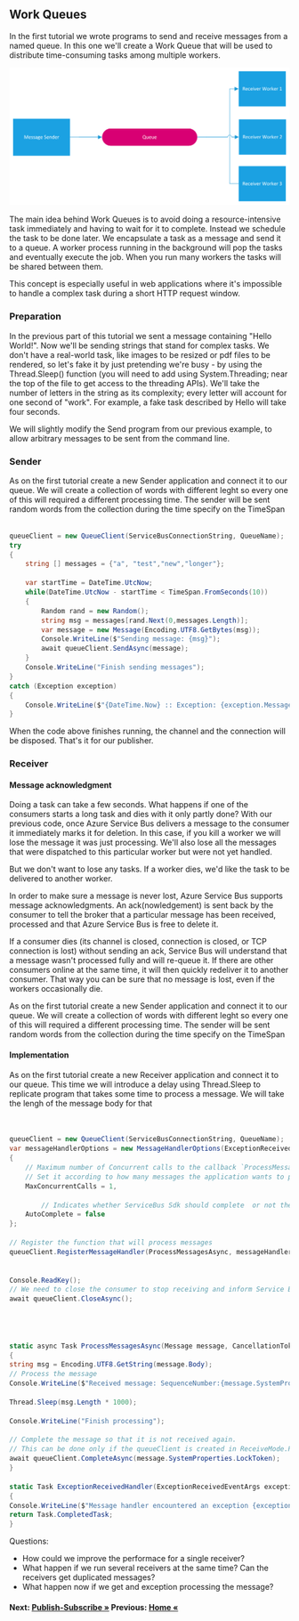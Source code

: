 ## Work Queues

In the first tutorial we wrote programs to send and receive messages from a named queue. In this one we'll create a Work Queue that will be used to distribute time-consuming tasks among multiple workers.

![GitHub Logo](./images/workingqueues.png)

The main idea behind Work Queues is to avoid doing a resource-intensive task immediately and having to wait for it to complete. Instead we schedule the task to be done later. We encapsulate a task as a message and send it to a queue. A worker process running in the background will pop the tasks and eventually execute the job. When you run many workers the tasks will be shared between them.

This concept is especially useful in web applications where it's impossible to handle a complex task during a short HTTP request window.

### Preparation

In the previous part of this tutorial we sent a message containing "Hello World!". Now we'll be sending strings that stand for complex tasks. We don't have a real-world task, like images to be resized or pdf files to be rendered, so let's fake it by just pretending we're busy - by using the Thread.Sleep() function (you will need to add using System.Threading; near the top of the file to get access to the threading APIs). We'll take the number of letters in the string as its complexity; every letter will account for one second of "work". For example, a fake task described by Hello will take four seconds.

We will slightly modify the Send program from our previous example, to allow arbitrary messages to be sent from the command line. 

### Sender

As on the first tutorial create a new Sender application and connect it to our queue.
We will create a collection of words with different leght so every one of this will required a different processing time.
The sender will be sent random words from the collection during the time specify on the TimeSpan


```cs

queueClient = new QueueClient(ServiceBusConnectionString, QueueName);        
try
{
    string [] messages = {"a", "test","new","longer"};

    var startTime = DateTime.UtcNow;
    while(DateTime.UtcNow - startTime < TimeSpan.FromSeconds(10))
    {
        Random rand = new Random();                  
        string msg = messages[rand.Next(0,messages.Length)];  
        var message = new Message(Encoding.UTF8.GetBytes(msg));
        Console.WriteLine($"Sending message: {msg}");
        await queueClient.SendAsync(message);
    } 
    Console.WriteLine("Finish sending messages");               
}
catch (Exception exception)
{
    Console.WriteLine($"{DateTime.Now} :: Exception: {exception.Message}");
}   

```

When the code above finishes running, the channel and the connection will be disposed. That's it for our publisher.


### Receiver

#### Message acknowledgment

Doing a task can take a few seconds. What happens if one of the consumers starts a long task and dies with it only partly done? With our previous code, once Azure Service Bus delivers a message to the consumer it immediately marks it for deletion. In this case, if you kill a worker we will lose the message it was just processing. We'll also lose all the messages that were dispatched to this particular worker but were not yet handled.

But we don't want to lose any tasks. If a worker dies, we'd like the task to be delivered to another worker.

In order to make sure a message is never lost, Azure Service Bus supports message acknowledgments. An ack(nowledgement) is sent back by the consumer to tell the broker that a particular message has been received, processed and that Azure Service Bus is free to delete it.

If a consumer dies (its channel is closed, connection is closed, or TCP connection is lost) without sending an ack, Service Bus will understand that a message wasn't processed fully and will re-queue it. If there are other consumers online at the same time, it will then quickly redeliver it to another consumer. That way you can be sure that no message is lost, even if the workers occasionally die.

As on the first tutorial create a new Sender application and connect it to our queue.
We will create a collection of words with different leght so every one of this will required a different processing time.
The sender will be sent random words from the collection during the time specify on the TimeSpan

#### Implementation

As on the first tutorial create a new Receiver application and connect it to our queue.
This time we will introduce a delay using Thread.Sleep to replicate program that takes some time to process a message. We will take the lengh of the message body for that

```cs

       
queueClient = new QueueClient(ServiceBusConnectionString, QueueName);  
var messageHandlerOptions = new MessageHandlerOptions(ExceptionReceivedHandler)
{
    // Maximum number of Concurrent calls to the callback `ProcessMessagesAsync`, set to 1 for simplicity.
    // Set it according to how many messages the application wants to process in parallel.
    MaxConcurrentCalls = 1,

        // Indicates whether ServiceBus Sdk should complete  or not the message when message is received.  
    AutoComplete = false
};

// Register the function that will process messages
queueClient.RegisterMessageHandler(ProcessMessagesAsync, messageHandlerOptions);


Console.ReadKey();
// We need to close the consumer to stop receiving and inform Service Bus broker
await queueClient.CloseAsync();




static async Task ProcessMessagesAsync(Message message, CancellationToken token)
{
string msg = Encoding.UTF8.GetString(message.Body);
// Process the message
Console.WriteLine($"Received message: SequenceNumber:{message.SystemProperties.SequenceNumber} Body:{msg}");

Thread.Sleep(msg.Length * 1000);

Console.WriteLine("Finish processing");

// Complete the message so that it is not received again.
// This can be done only if the queueClient is created in ReceiveMode.PeekLock mode (which is default).
await queueClient.CompleteAsync(message.SystemProperties.LockToken);       
}

static Task ExceptionReceivedHandler(ExceptionReceivedEventArgs exceptionReceivedEventArgs)
{
Console.WriteLine($"Message handler encountered an exception {exceptionReceivedEventArgs.Exception}.");            
return Task.CompletedTask;
}
```

Questions:

- How could we improve the performace for a single receiver?
- What happen if we run several receivers at the same time? Can the receivers get duplicated messages?
- What happen now if we get and exception processing the message?

#### Next: [Publish-Subscribe  &raquo;](./PublishSubscribe.md) Previous: [Home &laquo;](./HelloWorld.md)